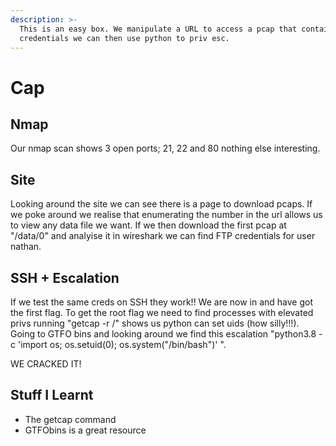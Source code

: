 ```yaml
---
description: >-
  This is an easy box. We manipulate a URL to access a pcap that contains FTP
  credentials we can then use python to priv esc.
---
```


# Cap

## Nmap

Our nmap scan shows 3 open ports; 21, 22 and 80 nothing else interesting.

## Site

Looking around the site we can see there is a page to download pcaps. If we poke around we realise that enumerating the number in the url allows us to view any data file we want. If we then download the first pcap at "/data/0" and analyise it in wireshark we can find FTP credentials for user nathan.

## SSH + Escalation&#x20;

If we test the same creds on SSH they work!! We are now in and have got the first flag. To get the root flag we need to find processes with elevated privs running "getcap -r /" shows us python can set uids (how silly!!!). Going to GTFO bins and looking around we find this escalation "python3.8 -c 'import os; os.setuid(0); os.system("/bin/bash")' ".&#x20;

WE CRACKED IT!

## Stuff I Learnt

* The getcap command
* GTFObins is a great resource

